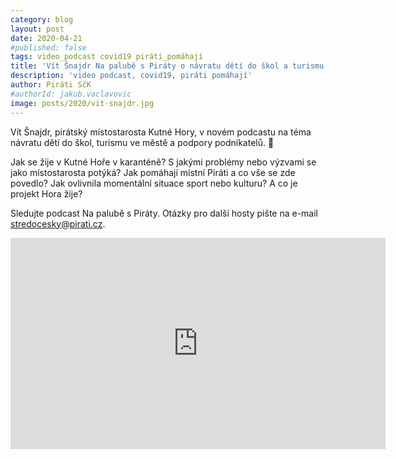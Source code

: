 ```yaml
---
category: blog
layout: post
date: 2020-04-21
#published: false
tags: video_podcast covid19 piráti_pomáhají
title: 'Vít Šnajdr Na palubě s Piráty o návratu dětí do škol a turismu v Kutné Hoře'
description: 'video podcast, covid19, piráti pomáhají'
author: Piráti SčK
#authorId: jakub.vaclavovic
image: posts/2020/vit-snajdr.jpg
---
```


Vít Šnajdr, pirátský místostarosta Kutné Hory, v novém podcastu na téma návratu dětí do škol, turismu ve městě a podpory podnikatelů. 🏴

Jak se žije v Kutné Hoře v karanténě? S jakými problémy nebo výzvami se jako místostarosta potýká? Jak pomáhají místní Piráti a co vše se zde povedlo? Jak ovlivnila momentální situace sport nebo kulturu? A co je projekt Hora žije?

Sledujte podcast Na palubě s Piráty. Otázky pro další hosty pište na e-mail stredocesky@pirati.cz.

<iframe width="600" height="338" src="https://www.youtube.com/embed/TSgPGDUhCj4" frameborder="0" allow="accelerometer; autoplay; encrypted-media; gyroscope; picture-in-picture" allowfullscreen></iframe>
